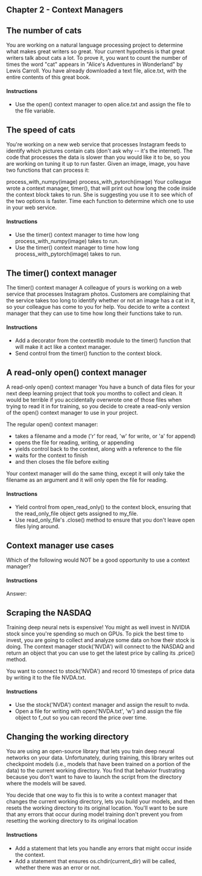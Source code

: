 ## Chapter 2 - Context Managers


## The number of cats
You are working on a natural language processing project to determine what makes great writers so great. Your current hypothesis is that great writers talk about cats a lot. To prove it, you want to count the number of times the word "cat" appears in "Alice's Adventures in Wonderland" by Lewis Carroll. You have already downloaded a text file, alice.txt, with the entire contents of this great book.
#### Instructions
- Use the open() context manager to open alice.txt and assign the file to the file variable.

## The speed of cats
You're working on a new web service that processes Instagram feeds to identify which pictures contain cats (don't ask why -- it's the internet). The code that processes the data is slower than you would like it to be, so you are working on tuning it up to run faster. Given an image, image, you have two functions that can process it:

process_with_numpy(image)
process_with_pytorch(image)
Your colleague wrote a context manager, timer(), that will print out how long the code inside the context block takes to run. She is suggesting you use it to see which of the two options is faster. Time each function to determine which one to use in your web service.
#### Instructions
- Use the timer() context manager to time how long process_with_numpy(image) takes to run.
- Use the timer() context manager to time how long process_with_pytorch(image) takes to run.

## The timer() context manager
The timer() context manager
A colleague of yours is working on a web service that processes Instagram photos. Customers are complaining that the service takes too long to identify whether or not an image has a cat in it, so your colleague has come to you for help. You decide to write a context manager that they can use to time how long their functions take to run.
#### Instructions
- Add a decorator from the contextlib module to the timer() function that will make it act like a context manager.
- Send control from the timer() function to the context block.

## A read-only open() context manager
A read-only open() context manager
You have a bunch of data files for your next deep learning project that took you months to collect and clean. It would be terrible if you accidentally overwrote one of those files when trying to read it in for training, so you decide to create a read-only version of the open() context manager to use in your project.

The regular open() context manager:

- takes a filename and a mode ('r' for read, 'w' for write, or 'a' for append)
- opens the file for reading, writing, or appending
- yields control back to the context, along with a reference to the file
- waits for the context to finish
- and then closes the file before exiting

Your context manager will do the same thing, except it will only take the filename as an argument and it will only open the file for reading.
#### Instructions
- Yield control from open_read_only() to the context block, ensuring that the read_only_file object gets assigned to my_file.
- Use read_only_file's .close() method to ensure that you don't leave open files lying around.

## Context manager use cases
Which of the following would NOT be a good opportunity to use a context manager?
#### Instructions
Answer: 

## Scraping the NASDAQ
Training deep neural nets is expensive! You might as well invest in NVIDIA stock since you're spending so much on GPUs. To pick the best time to invest, you are going to collect and analyze some data on how their stock is doing. The context manager stock('NVDA') will connect to the NASDAQ and return an object that you can use to get the latest price by calling its .price() method.

You want to connect to stock('NVDA') and record 10 timesteps of price data by writing it to the file NVDA.txt.
#### Instructions
- Use the stock('NVDA') context manager and assign the result to nvda.
- Open a file for writing with open('NVDA.txt', 'w') and assign the file object to f_out so you can record the price over time.

## Changing the working directory
You are using an open-source library that lets you train deep neural networks on your data. Unfortunately, during training, this library writes out checkpoint models (i.e., models that have been trained on a portion of the data) to the current working directory. You find that behavior frustrating because you don't want to have to launch the script from the directory where the models will be saved.

You decide that one way to fix this is to write a context manager that changes the current working directory, lets you build your models, and then resets the working directory to its original location. You'll want to be sure that any errors that occur during model training don't prevent you from resetting the working directory to its original location
#### Instructions
- Add a statement that lets you handle any errors that might occur inside the context.
- Add a statement that ensures os.chdir(current_dir) will be called, whether there was an error or not.